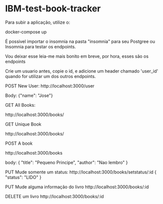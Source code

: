 # IBM-test-book-tracker

Para subir a aplicação, utilize o:

docker-compose up

É possivel importar o insomnia na pasta "insomnia" para seu Postgree ou Insomnia para testar os endpoints.

Vou deixar esse leia-me mais bonito em breve, por hora, esses são os endpoints

Crie um usuario antes, copie o id, e adicione um header chamado 'user_id' quando for utilizar um dos outros endpoints.

POST New User:
http://localhost:3000/user

Body:
{"name": "Jose"}

GET All Books:

http://localhost:3000/books/

GET Unique Book

http://localhost:3000/books/

POST A book

http://localhost:3000/books

body:
{
"title": "Pequeno Principe",
"author": "Nao lembro"
}

PUT Mude somente um status:
http://localhost:3000/books/setstatus/:id
{ "status": "LIDO" }

PUT Mude alguma informação do livro
http://localhost:3000/books/:id

DELETE um livro
http://localhost:3000/books/:id
